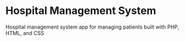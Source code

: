 # Hospital Management System
Hospital management system app for managing patients built with PHP, HTML, and CSS
